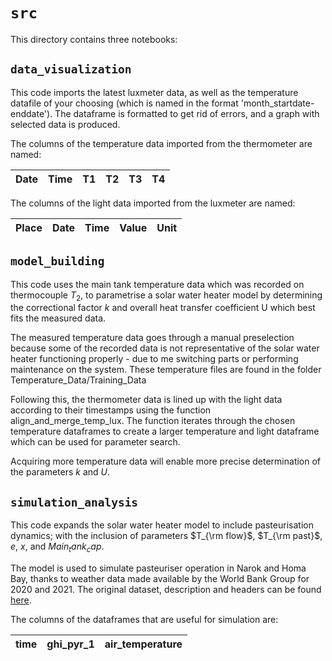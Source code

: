 # `src`

This directory contains three notebooks:

## `data_visualization`

This code imports the latest luxmeter data, as well as the temperature datafile of your choosing (which is named in the format 'month_startdate-enddate'). The dataframe is formatted to get rid of errors, and a graph with selected data is produced.

The columns of the temperature data imported from the thermometer are named:

|    Date   |    Time   |   T1   |   T2   |   T3   |   T4   |
|-----------|-----------|--------|--------|--------|--------|

The columns of the light data imported from the luxmeter are named:

|    Place   |    Date   |   Time   |   Value   |   Unit   |
|------------|-----------|----------|-----------|----------|

## `model_building`

This code uses the main tank temperature data which was recorded on thermocouple $T_2$, to parametrise a solar water heater model by determining the correctional factor $k$ and overall heat transfer coefficient U which best fits the measured data.

The measured temperature data goes through a manual preselection because some of the recorded data is not representative of the solar water heater functioning properly - due to me switching parts or performing maintenance on the system. These temperature files are found in the folder Temperature_Data/Training_Data

Following this, the thermometer data is lined up with the light data according to their timestamps using the function align_and_merge_temp_lux. The function iterates through the chosen temperature dataframes to create a larger temperature and light dataframe which can be used for parameter search.

Acquiring more temperature data will enable more precise determination of the parameters $k$ and $U$.

## `simulation_analysis`

This code expands the solar water heater model to include pasteurisation dynamics; with the inclusion of parameters $T_{\rm flow}$, $T_{\rm past}$, $e$, $x$, and $Main_tank_cap$.

The model is used to simulate pasteuriser operation in Narok and Homa Bay, thanks to weather data made available by the World Bank Group for 2020 and 2021. The original dataset, description and headers can be found [here](https://energydata.info/dataset/kenya-solar-radiation-measurement-data).

The columns of the dataframes that are useful for simulation are:

|    time   |   ghi_pyr_1   |   air_temperature   |
|---|---|----|